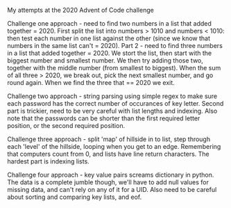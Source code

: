 My attempts at the 2020 Advent of Code challenge

Challenge one approach - need to find two numbers in a list that added together = 2020. First split the list into numbers > 1010 and numbers < 1010: then test each number in one list against the other (since we know that numbers in the same list can't = 2020). Part 2 - need to find three numbers in a list that added together = 2020. We stort the list, then start with the biggest number and smallest number. We then try adding those two, together with the middle number (from smallest to biggest). When the sum of all three > 2020, we break out, pick the next smallest number, and go round again. When we find the three that == 2020 we exit.

Challenge two approach - string parsing using simple regex to make sure each password has the correct number of occurances of key letter. Second part is trickier, need to be very careful with list lengths and indexing. Also note that the passwords can be shorter than the first required letter position, or the second required position.

Challenge three approach - split 'map' of hillside in to list, step through each 'level' of the hillside, looping when you get to an edge. Remembering that computers count from 0, and lists have line return characters. The hardest part is indexing lists.

Challenge four approach - key value pairs screams dictionary in python. The data is a complete jumble though, we'll have to add null values for missing data, and can't rely on any of it for a UID. Also need to be careful about sorting and comparing key lists, and eof.